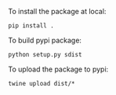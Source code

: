 To install the package at local:
```
pip install .
```

To build pypi package:
```
python setup.py sdist
```

To upload the package to pypi:

```
twine upload dist/*
```
